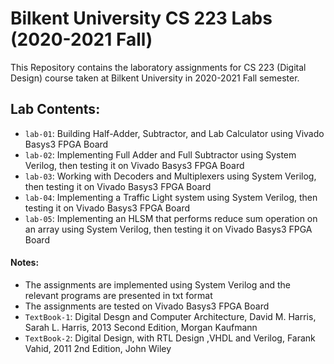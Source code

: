 # Bilkent University CS 223 Labs (2020-2021 Fall)

This Repository contains the laboratory assignments for CS 223 (Digital Design) course taken at Bilkent University in 2020-2021 Fall semester.


## Lab Contents:

- `lab-01`: Building Half-Adder, Subtractor, and Lab Calculator using Vivado Basys3 FPGA Board
- `lab-02`: Implementing Full Adder and Full Subtractor using System Verilog, then testing it on Vivado Basys3 FPGA Board
- `lab-03`: Working with Decoders and Multiplexers using System Verilog, then testing it on Vivado Basys3 FPGA Board
- `lab-04`: Implementing a Traffic Light system using System Verilog, then testing it on Vivado Basys3 FPGA Board
- `lab-05`: Implementing an HLSM that performs reduce sum operation on an array using System Verilog, then testing it on Vivado Basys3 FPGA Board


#### Notes:
- The assignments are implemented using System Verilog and the relevant programs are presented in txt format
- The assignments are tested on Vivado Basys3 FPGA Board
- `TextBook-1`: Digital Desgn and Computer Architecture, David M. Harris, Sarah L. Harris, 2013 Second Edition, Morgan Kaufmann
- `TextBook-2`: Digital Design, with RTL Design ,VHDL and Verilog, Farank Vahid, 2011 2nd Edition, John Wiley
